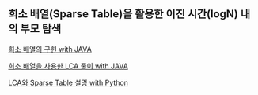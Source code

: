 ## 희소 배열(Sparse Table)을 활용한 이진 시간(logN) 내의 부모 탐색

[희소 배열의 구현 with JAVA](https://0bliviat3.tistory.com/79)


[희소 배열을 사용한 LCA 풀이 with JAVA](https://0bliviat3.tistory.com/80)


[LCA와 Sparse Table 설명 with Python](https://nayounsang1.tistory.com/7)
